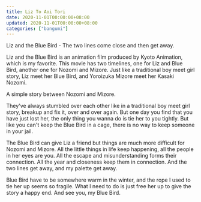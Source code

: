 ```yaml
---
title: Liz To Aoi Tori
date: 2020-11-01T00:00:00+08:00
updated: 2020-11-01T00:00:00+08:00
categories: ["bangumi"]
---
```


Liz and the Blue Bird - The two lines come close and then get away.<!--more-->

Liz and the Blue Bird is an animation film produced by Kyoto Animation, which is my favorite. This movie has two timelines, one for Liz and Blue Bird, another one for Nozomi and Mizore. Just like a traditional boy meet girl story, Liz meet her Blue Bird, and Yoroizuka Mizore meet her Kasaki Nozomi.

A simple story between Nozomi and Mizore.

They've always stumbled over each other like in a traditional boy meet girl story, breakup and fix it, over and over again. But one day you find that you have just lost her, the only thing you wanna do is tie her to you tightly. But like you can't keep the Blue Bird in a cage, there is no way to keep someone in your jail.

The Blue Bird can give Liz a friend but things are much more difficult for Nozomi and Mizore. All the little things in life keep happening, all the people in her eyes are you. All the escape and misunderstanding forms their connection. All the year and closeness keep them in connection. And the two lines get away, and my palette get away.

Blue Bird have to be somewhere warm in the winter, and the rope I used to tie her up seems so fragile. What I need to do is just free her up to give the story a happy end. And see you, my Blue Bird.
